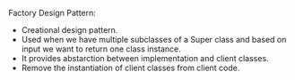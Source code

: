 Factory Design Pattern:

* Creational design pattern.
* Used when we have multiple subclasses of a Super class and based on input we want to return one class instance.
* It provides abstarction between implementation and client classes.
* Remove the instantiation of client classes from client code.